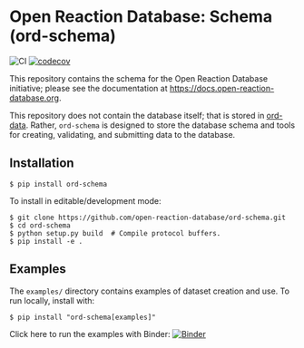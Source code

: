 # Open Reaction Database: Schema (ord-schema)

![CI](https://github.com/Open-Reaction-Database/ord-schema/workflows/CI/badge.svg?branch=main)
[![codecov](https://codecov.io/gh/Open-Reaction-Database/ord-schema/branch/main/graph/badge.svg)](https://codecov.io/gh/Open-Reaction-Database/ord-schema)

This repository contains the schema for the Open Reaction Database initiative; please see the documentation
at https://docs.open-reaction-database.org.

This repository does not contain the database itself; that is stored
in [ord-data](https://github.com/open-reaction-database/ord-data). Rather, `ord-schema` is
designed to store the database schema and tools for creating, validating, and submitting data to the database.

## Installation

```shell
$ pip install ord-schema
```

To install in editable/development mode:

```shell
$ git clone https://github.com/open-reaction-database/ord-schema.git
$ cd ord-schema
$ python setup.py build  # Compile protocol buffers.
$ pip install -e .
```

## Examples

The `examples/` directory contains examples of dataset creation and use. To run locally, install with:

```shell
$ pip install "ord-schema[examples]"
```

Click here to run the examples with
Binder: [![Binder](https://mybinder.org/badge_logo.svg)](https://mybinder.org/v2/gh/open-reaction-database/ord-schema/HEAD?filepath=examples)
